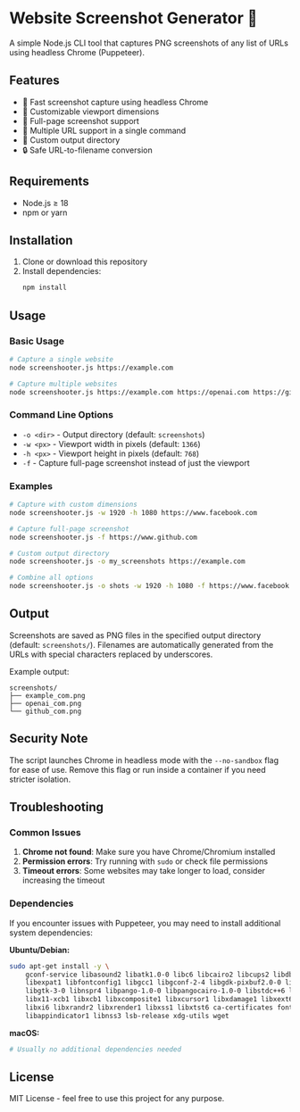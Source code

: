 # Website Screenshot Generator 📸

A simple Node.js CLI tool that captures PNG screenshots of any list of URLs using headless Chrome (Puppeteer).

## Features

- 🚀 Fast screenshot capture using headless Chrome
- 📱 Customizable viewport dimensions
- 📄 Full-page screenshot support
- 🎯 Multiple URL support in a single command
- 📁 Custom output directory
- 🔒 Safe URL-to-filename conversion

## Requirements

- Node.js ≥ 18
- npm or yarn

## Installation

1. Clone or download this repository
2. Install dependencies:
   ```bash
   npm install
   ```

## Usage

### Basic Usage

```bash
# Capture a single website
node screenshooter.js https://example.com

# Capture multiple websites
node screenshooter.js https://example.com https://openai.com https://github.com
```

### Command Line Options

- `-o <dir>` - Output directory (default: `screenshots`)
- `-w <px>` - Viewport width in pixels (default: `1366`)
- `-h <px>` - Viewport height in pixels (default: `768`)
- `-f` - Capture full-page screenshot instead of just the viewport

### Examples

```bash
# Capture with custom dimensions
node screenshooter.js -w 1920 -h 1080 https://www.facebook.com

# Capture full-page screenshot
node screenshooter.js -f https://www.github.com

# Custom output directory
node screenshooter.js -o my_screenshots https://example.com

# Combine all options
node screenshooter.js -o shots -w 1920 -h 1080 -f https://www.facebook.com
```

## Output

Screenshots are saved as PNG files in the specified output directory (default: `screenshots/`). Filenames are automatically generated from the URLs with special characters replaced by underscores.

Example output:
```
screenshots/
├── example_com.png
├── openai_com.png
└── github_com.png
```

## Security Note

The script launches Chrome in headless mode with the `--no-sandbox` flag for ease of use. Remove this flag or run inside a container if you need stricter isolation.

## Troubleshooting

### Common Issues

1. **Chrome not found**: Make sure you have Chrome/Chromium installed
2. **Permission errors**: Try running with `sudo` or check file permissions
3. **Timeout errors**: Some websites may take longer to load, consider increasing the timeout

### Dependencies

If you encounter issues with Puppeteer, you may need to install additional system dependencies:

**Ubuntu/Debian:**
```bash
sudo apt-get install -y \
    gconf-service libasound2 libatk1.0-0 libc6 libcairo2 libcups2 libdbus-1-3 \
    libexpat1 libfontconfig1 libgcc1 libgconf-2-4 libgdk-pixbuf2.0-0 libglib2.0-0 \
    libgtk-3-0 libnspr4 libpango-1.0-0 libpangocairo-1.0-0 libstdc++6 libx11-6 \
    libx11-xcb1 libxcb1 libxcomposite1 libxcursor1 libxdamage1 libxext6 libxfixes3 \
    libxi6 libxrandr2 libxrender1 libxss1 libxtst6 ca-certificates fonts-liberation \
    libappindicator1 libnss3 lsb-release xdg-utils wget
```

**macOS:**
```bash
# Usually no additional dependencies needed
```

## License

MIT License - feel free to use this project for any purpose. 